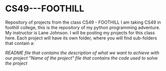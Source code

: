 # CS49---FOOTHILL
Repository of projects from the class CS49 - FOOTHILL
I am taking CS49 in foothill college, this is the repository of my python programming adventure. My instructor is Lane Johnson. I will be posting my projects for this class here.
Each project will have its own folder, where you will find sub-folders that contain a:


_README file that contains the description of what we want to achieve with our project_
_"Name of the project" file that contains the code used to solve the project_
